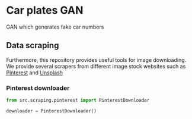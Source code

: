 # Car plates GAN

GAN which generates fake car numbers

## Data scraping

Furthermore, this repository provides useful tools for image downloading.
We provide several scrapers from different image stock websites such as [Pinterest](https://pinterest.com/)
and [Unsplash](https://unsplash.com/)

### Pinterest downloader

```python
from src.scraping.pinterest import PinterestDownloader

downloader = PinterestDownloader()


```
